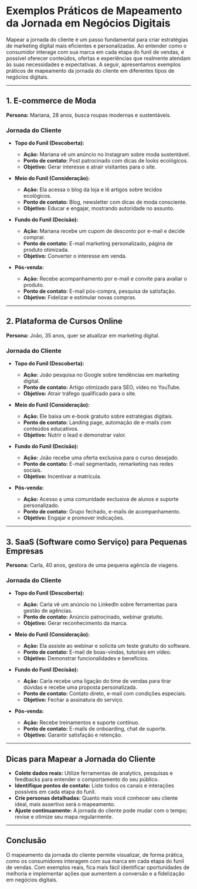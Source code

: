# Exemplos Práticos de Mapeamento da Jornada em Negócios Digitais

Mapear a jornada do cliente é um passo fundamental para criar estratégias de marketing digital mais eficientes e personalizadas. Ao entender como o consumidor interage com sua marca em cada etapa do funil de vendas, é possível oferecer conteúdos, ofertas e experiências que realmente atendam às suas necessidades e expectativas. A seguir, apresentamos exemplos práticos de mapeamento da jornada do cliente em diferentes tipos de negócios digitais.

---

## 1. E-commerce de Moda

**Persona:** Mariana, 28 anos, busca roupas modernas e sustentáveis.

### Jornada do Cliente

- **Topo do Funil (Descoberta):**
  - **Ação:** Mariana vê um anúncio no Instagram sobre moda sustentável.
  - **Ponto de contato:** Post patrocinado com dicas de looks ecológicos.
  - **Objetivo:** Gerar interesse e atrair visitantes para o site.

- **Meio do Funil (Consideração):**
  - **Ação:** Ela acessa o blog da loja e lê artigos sobre tecidos ecológicos.
  - **Ponto de contato:** Blog, newsletter com dicas de moda consciente.
  - **Objetivo:** Educar e engajar, mostrando autoridade no assunto.

- **Fundo do Funil (Decisão):**
  - **Ação:** Mariana recebe um cupom de desconto por e-mail e decide comprar.
  - **Ponto de contato:** E-mail marketing personalizado, página de produto otimizada.
  - **Objetivo:** Converter o interesse em venda.

- **Pós-venda:**
  - **Ação:** Recebe acompanhamento por e-mail e convite para avaliar o produto.
  - **Ponto de contato:** E-mail pós-compra, pesquisa de satisfação.
  - **Objetivo:** Fidelizar e estimular novas compras.

---

## 2. Plataforma de Cursos Online

**Persona:** João, 35 anos, quer se atualizar em marketing digital.

### Jornada do Cliente

- **Topo do Funil (Descoberta):**
  - **Ação:** João pesquisa no Google sobre tendências em marketing digital.
  - **Ponto de contato:** Artigo otimizado para SEO, vídeo no YouTube.
  - **Objetivo:** Atrair tráfego qualificado para o site.

- **Meio do Funil (Consideração):**
  - **Ação:** Ele baixa um e-book gratuito sobre estratégias digitais.
  - **Ponto de contato:** Landing page, automação de e-mails com conteúdos educativos.
  - **Objetivo:** Nutrir o lead e demonstrar valor.

- **Fundo do Funil (Decisão):**
  - **Ação:** João recebe uma oferta exclusiva para o curso desejado.
  - **Ponto de contato:** E-mail segmentado, remarketing nas redes sociais.
  - **Objetivo:** Incentivar a matrícula.

- **Pós-venda:**
  - **Ação:** Acesso a uma comunidade exclusiva de alunos e suporte personalizado.
  - **Ponto de contato:** Grupo fechado, e-mails de acompanhamento.
  - **Objetivo:** Engajar e promover indicações.

---

## 3. SaaS (Software como Serviço) para Pequenas Empresas

**Persona:** Carla, 40 anos, gestora de uma pequena agência de viagens.

### Jornada do Cliente

- **Topo do Funil (Descoberta):**
  - **Ação:** Carla vê um anúncio no LinkedIn sobre ferramentas para gestão de agências.
  - **Ponto de contato:** Anúncio patrocinado, webinar gratuito.
  - **Objetivo:** Gerar reconhecimento da marca.

- **Meio do Funil (Consideração):**
  - **Ação:** Ela assiste ao webinar e solicita um teste gratuito do software.
  - **Ponto de contato:** E-mail de boas-vindas, tutoriais em vídeo.
  - **Objetivo:** Demonstrar funcionalidades e benefícios.

- **Fundo do Funil (Decisão):**
  - **Ação:** Carla recebe uma ligação do time de vendas para tirar dúvidas e recebe uma proposta personalizada.
  - **Ponto de contato:** Contato direto, e-mail com condições especiais.
  - **Objetivo:** Fechar a assinatura do serviço.

- **Pós-venda:**
  - **Ação:** Recebe treinamentos e suporte contínuo.
  - **Ponto de contato:** E-mails de onboarding, chat de suporte.
  - **Objetivo:** Garantir satisfação e retenção.

---

## Dicas para Mapear a Jornada do Cliente

- **Colete dados reais:** Utilize ferramentas de analytics, pesquisas e feedbacks para entender o comportamento do seu público.
- **Identifique pontos de contato:** Liste todos os canais e interações possíveis em cada etapa do funil.
- **Crie personas detalhadas:** Quanto mais você conhecer seu cliente ideal, mais assertivo será o mapeamento.
- **Ajuste continuamente:** A jornada do cliente pode mudar com o tempo; revise e otimize seu mapa regularmente.

---

## Conclusão

O mapeamento da jornada do cliente permite visualizar, de forma prática, como os consumidores interagem com sua marca em cada etapa do funil de vendas. Com exemplos reais, fica mais fácil identificar oportunidades de melhoria e implementar ações que aumentem a conversão e a fidelização em negócios digitais.